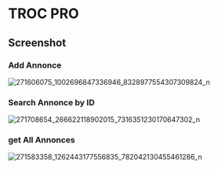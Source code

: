 # TROC PRO



## Screenshot

### Add Annonce


![271606075_1002696847336946_8328977554307309824_n](https://user-images.githubusercontent.com/95385544/149637332-78cf035c-228d-4b66-9893-4fbd51f4fe3a.png)



### Search Annonce by ID

![271708654_266622118902015_7316351230170647302_n](https://user-images.githubusercontent.com/95385544/149637335-73938228-7e5e-41f9-94a0-e40a2acc7bd6.png)



### get All Annonces



![271583358_1262443177556835_782042130455461286_n](https://user-images.githubusercontent.com/95385544/149637330-0e5739b3-6988-4e19-b6f3-9569fccb1c5a.png)


















